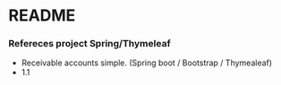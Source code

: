 # README #


### Refereces project Spring/Thymeleaf ###

* Receivable accounts simple. (Spring boot / Bootstrap / Thymealeaf)
* 1.1
